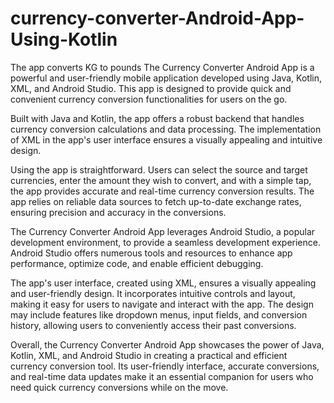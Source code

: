 # currency-converter-Android-App-Using-Kotlin
The app converts KG to pounds
The Currency Converter Android App is a powerful and user-friendly mobile application developed using Java, Kotlin, XML, and Android Studio. This app is designed to provide quick and convenient currency conversion functionalities for users on the go.

Built with Java and Kotlin, the app offers a robust backend that handles currency conversion calculations and data processing. The implementation of XML in the app's user interface ensures a visually appealing and intuitive design.

Using the app is straightforward. Users can select the source and target currencies, enter the amount they wish to convert, and with a simple tap, the app provides accurate and real-time currency conversion results. The app relies on reliable data sources to fetch up-to-date exchange rates, ensuring precision and accuracy in the conversions.

The Currency Converter Android App leverages Android Studio, a popular development environment, to provide a seamless development experience. Android Studio offers numerous tools and resources to enhance app performance, optimize code, and enable efficient debugging.

The app's user interface, created using XML, ensures a visually appealing and user-friendly design. It incorporates intuitive controls and layout, making it easy for users to navigate and interact with the app. The design may include features like dropdown menus, input fields, and conversion history, allowing users to conveniently access their past conversions.

Overall, the Currency Converter Android App showcases the power of Java, Kotlin, XML, and Android Studio in creating a practical and efficient currency conversion tool. Its user-friendly interface, accurate conversions, and real-time data updates make it an essential companion for users who need quick currency conversions while on the move.
